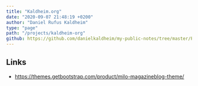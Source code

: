 ```yaml
---
title: "Kaldheim.org"
date: "2020-09-07 21:48:19 +0200"
author: "Daniel Rufus Kaldheim"
type: "page"
path: "/projects/kaldheim-org"
github: https://github.com/danielkaldheim/my-public-notes/tree/master/Projects/Kaldheim.org
---
```



## Links

- <https://themes.getbootstrap.com/product/milo-magazineblog-theme/>
